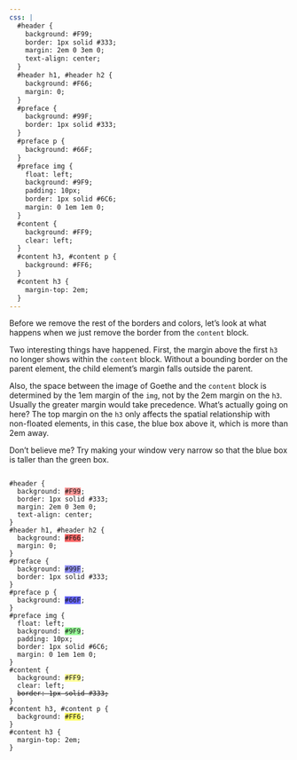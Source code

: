 ```yaml
---
css: |
  #header {
    background: #F99;
    border: 1px solid #333;
    margin: 2em 0 3em 0;
    text-align: center;
  }
  #header h1, #header h2 {
    background: #F66;
    margin: 0;
  }
  #preface {
    background: #99F;
    border: 1px solid #333;
  }
  #preface p {
    background: #66F;
  }
  #preface img {
    float: left;
    background: #9F9;
    padding: 10px;
    border: 1px solid #6C6;
    margin: 0 1em 1em 0;
  }
  #content {
    background: #FF9;
    clear: left;
  }
  #content h3, #content p {
    background: #FF6;
  }
  #content h3 {
    margin-top: 2em;
  }
---
```


Before we remove the rest of the borders and colors, let&rsquo;s look at what happens when we just remove the border from the `content` block.

Two interesting things have happened. First, the margin above the first `h3` no longer shows within the `content` block. Without a bounding border on the parent element, the child element&rsquo;s margin falls outside the parent.

Also, the space between the image of Goethe and the `content` block is determined by the 1em margin of the `img`, not by the 2em margin on the `h3`. Usually the greater margin would take precedence. What&rsquo;s actually going on here? The top margin on the `h3` only affects the spatial relationship with non-floated elements, in this case, the blue box above it, which is more than 2em away.

Don&rsquo;t believe me? Try making your window very narrow so that the blue box is taller than the green box.

<pre><code>
#header {
  background: <span style="background: #F99;">#F99</span>;
  border: 1px solid #333;
  margin: 2em 0 3em 0;
  text-align: center;
}
#header h1, #header h2 {
  background: <span style="background: #F66;">#F66</span>;
  margin: 0;
}
#preface {
  background: <span style="background: #99F;">#99F</span>;
  border: 1px solid #333;
}
#preface p {
  background: <span style="background: #66F;">#66F</span>;
}
#preface img {
  float: left;
  background: <span style="background: #9F9;">#9F9</span>;
  padding: 10px;
  border: 1px solid #6C6;
  margin: 0 1em 1em 0;
}
#content {
  background: <span style="background: #FF9;">#FF9</span>;
  clear: left;
  <del>border: 1px solid #333;</del>
}
#content h3, #content p {
  background: <span style="background: #FF6;">#FF6</span>;
}
#content h3 {
  margin-top: 2em;
}
</code></pre>
